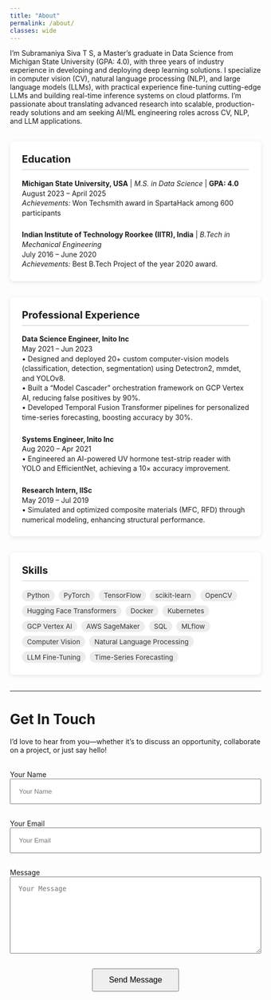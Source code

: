 ```yaml
---
title: "About"
permalink: /about/
classes: wide
---
```


<p class="intro">I’m Subramaniya Siva T S, a Master’s graduate in Data Science from Michigan State University (GPA: 4.0), with three years of industry experience in developing and deploying deep learning solutions. I specialize in computer vision (CV), natural language processing (NLP), and large language models (LLMs), with practical experience fine-tuning cutting-edge LLMs and building real-time inference systems on cloud platforms. I’m passionate about translating advanced research into scalable, production-ready solutions and am seeking AI/ML engineering roles across CV, NLP, and LLM applications.</p>

<div class="info-grid">
  <article class="card">
    <h2>Education</h2>
    <ul>
      <li>
        <strong>Michigan State University, USA</strong> | <em>M.S. in Data Science</em> | <strong>GPA: 4.0</strong><br>
        August 2023 – April 2025<br>
        <em>Achievements:</em> Won Techsmith award in SpartaHack among 600 participants
      </li>
      <li>
        <strong>Indian Institute of Technology Roorkee (IITR), India</strong> | <em>B.Tech in Mechanical Engineering</em><br>
        July 2016 – June 2020<br>
        <em>Achievements:</em> Best B.Tech Project of the year 2020 award.
      </li>
    </ul>
  </article>
  
  <article class="card">
    <h2>Professional Experience</h2>
    <ul>
      <li>
        <strong>Data Science Engineer, Inito Inc</strong><br>
        May 2021 – Jun 2023<br>
        • Designed and deployed 20+ custom computer-vision models (classification, detection, segmentation) using Detectron2, mmdet, and YOLOv8.<br>
        • Built a “Model Cascader” orchestration framework on GCP Vertex AI, reducing false positives by 90%.<br>
        • Developed Temporal Fusion Transformer pipelines for personalized time-series forecasting, boosting accuracy by 30%.
      </li>
      <li>
        <strong>Systems Engineer, Inito Inc</strong><br>
        Aug 2020 – Apr 2021<br>
        • Engineered an AI-powered UV hormone test-strip reader with YOLO and EfficientNet, achieving a 10× accuracy improvement.
      </li>
      <li>
        <strong>Research Intern, IISc</strong><br>
        May 2019 – Jul 2019<br>
        • Simulated and optimized composite materials (MFC, RFD) through numerical modeling, enhancing structural performance.
      </li>
    </ul>
  </article>

  <article class="card">
    <h2>Skills</h2>
    <div class="skills-tags">
      <span class="skill">Python</span>
      <span class="skill">PyTorch</span>
      <span class="skill">TensorFlow</span>
      <span class="skill">scikit-learn</span>
      <span class="skill">OpenCV</span>
      <span class="skill">Hugging Face Transformers</span>
      <span class="skill">Docker</span>
      <span class="skill">Kubernetes</span>
      <span class="skill">GCP Vertex AI</span>
      <span class="skill">AWS SageMaker</span>
      <span class="skill">SQL</span>
      <span class="skill">MLflow</span>
      <span class="skill">Computer Vision</span>
      <span class="skill">Natural Language Processing</span>
      <span class="skill">LLM Fine-Tuning</span>
      <span class="skill">Time-Series Forecasting</span>
    </div>
  </article>
</div>

<style>
  .info-grid {
    display: grid;
    grid-template-columns: 1fr;
    gap: 2rem;
    margin: 2rem 0;
  }
  .card {
    background: #fff;
    border-radius: 8px;
    box-shadow: 0 2px 8px rgba(0,0,0,0.1);
    padding: 1.5rem;
  }
  .card h2 {
    margin-top: 0;
    font-size: 1.25rem;
    border-bottom: 2px solid #e2e2e2;
    padding-bottom: 0.5rem;
  }
  .card ul {
    list-style: none;
    margin: 1rem 0 0;
    padding: 0;
  }
  .card li {
    margin-bottom: 1.5rem;
    line-height: 1.4;
  }
  .card li:last-child {
    margin-bottom: 0;
  }
  .skills-tags {
    display: flex;
    flex-wrap: wrap;
    gap: 0.5rem;
    margin-top: 1rem;
  }
  .skill {
    background: #ececec;
    border-radius: 999px;
    padding: 0.25em 0.75em;
    font-size: 0.85rem;
    color: #333;
  }
</style>

---

# Get In Touch

I’d love to hear from you—whether it’s to discuss an opportunity, collaborate on a project, or just say hello!

<div class="form-container" style="max-width: 600px; margin: 2rem auto;">
  <form action="YOUR_STATICMAN_ENDPOINT" method="POST">
    <p>
      <label for="name" class="sr-only">Your Name</label><br>
      <input
        type="text"
        id="name"
        name="fields[name]"
        placeholder="Your Name"
        required
        style="width:100%; padding:1rem; margin-bottom:1rem; box-sizing:border-box;"
      >
    </p>
    <p>
      <label for="email" class="sr-only">Your Email</label><br>
      <input
        type="email"
        id="email"
        name="fields[email]"
        placeholder="Your Email"
        required
        style="width:100%; padding:1rem; margin-bottom:1rem; box-sizing:border-box;"
      >
    </p>
    <p>
      <label for="message" class="sr-only">Message</label><br>
      <textarea
        id="message"
        name="fields[message]"
        rows="8"
        placeholder="Your Message"
        required
        style="width:100%; padding:1rem; margin-bottom:1rem; box-sizing:border-box;"
      ></textarea>
    </p>
    <p style="text-align:center;">
      <button type="submit" style="padding:0.75rem 2rem; font-size:1rem;">Send Message</button>
    </p>
  </form>
</div>
